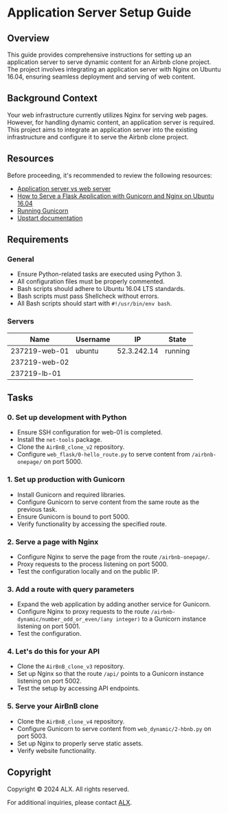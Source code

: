 # Application Server Setup Guide

## Overview

This guide provides comprehensive instructions for setting up an application server to serve dynamic content for an Airbnb clone project. The project involves integrating an application server with Nginx on Ubuntu 16.04, ensuring seamless deployment and serving of web content.

## Background Context

Your web infrastructure currently utilizes Nginx for serving web pages. However, for handling dynamic content, an application server is required. This project aims to integrate an application server into the existing infrastructure and configure it to serve the Airbnb clone project.

## Resources

Before proceeding, it's recommended to review the following resources:

- [Application server vs web server](#)
- [How to Serve a Flask Application with Gunicorn and Nginx on Ubuntu 16.04](#)
- [Running Gunicorn](#)
- [Upstart documentation](#)

## Requirements

### General

- Ensure Python-related tasks are executed using Python 3.
- All configuration files must be properly commented.
- Bash scripts should adhere to Ubuntu 16.04 LTS standards.
- Bash scripts must pass Shellcheck without errors.
- All Bash scripts should start with `#!/usr/bin/env bash`.
  
### Servers

| Name            | Username | IP            | State   |
|-----------------|----------|---------------|---------|
| 237219-web-01   | ubuntu   | 52.3.242.14   | running |
| 237219-web-02   |          |               |         |
| 237219-lb-01    |          |               |         |

## Tasks

### 0. Set up development with Python

- Ensure SSH configuration for web-01 is completed.
- Install the `net-tools` package.
- Clone the `AirBnB_clone_v2` repository.
- Configure `web_flask/0-hello_route.py` to serve content from `/airbnb-onepage/` on port 5000.

### 1. Set up production with Gunicorn

- Install Gunicorn and required libraries.
- Configure Gunicorn to serve content from the same route as the previous task.
- Ensure Gunicorn is bound to port 5000.
- Verify functionality by accessing the specified route.

### 2. Serve a page with Nginx

- Configure Nginx to serve the page from the route `/airbnb-onepage/`.
- Proxy requests to the process listening on port 5000.
- Test the configuration locally and on the public IP.

### 3. Add a route with query parameters

- Expand the web application by adding another service for Gunicorn.
- Configure Nginx to proxy requests to the route `/airbnb-dynamic/number_odd_or_even/(any integer)` to a Gunicorn instance listening on port 5001.
- Test the configuration.

### 4. Let's do this for your API

- Clone the `AirBnB_clone_v3` repository.
- Set up Nginx so that the route `/api/` points to a Gunicorn instance listening on port 5002.
- Test the setup by accessing API endpoints.

### 5. Serve your AirBnB clone

- Clone the `AirBnB_clone_v4` repository.
- Configure Gunicorn to serve content from `web_dynamic/2-hbnb.py` on port 5003.
- Set up Nginx to properly serve static assets.
- Verify website functionality.

## Copyright

Copyright © 2024 ALX. All rights reserved.

For additional inquiries, please contact [ALX](https://example.com).
